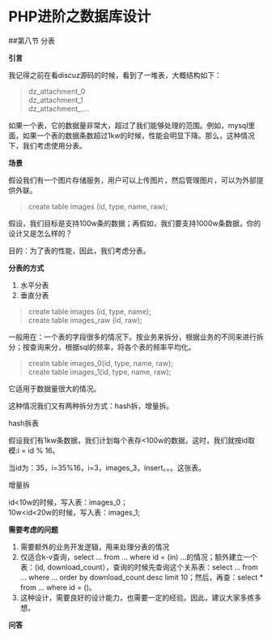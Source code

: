 PHP进阶之数据库设计
=======

##第八节 分表  

**引言**

我记得之前在看discuz源码的时候，看到了一堆表，大概结构如下：

> dz\_attachment\_0  
> dz\_attachment\_1  
> dz\_attachment\_....

如果一个表，它的数据量非常大，超过了我们能够处理的范围。例如，mysql里面，如果一个表的数据条数超过1kw的时候，性能会明显下降。那么，这种情况下，我们考虑使用分表。

**场景**

假设我们有一个图片存储服务，用户可以上传图片，然后管理图片，可以为外部提供外联。

> create table images (id, type, name, raw);

假设，我们目标是支持100w条的数据；再假如，我们要支持1000w条数据，你的设计又是怎么样的？

目的：为了表的性能，因此，我们考虑分表。

**分表的方式**

1. 水平分表
2. 垂直分表

> create table images (id, type, name);  
> create table images\_raw (id, raw);

一般用在：一个表的字段很多的情况下。按业务来拆分，根据业务的不同来进行拆分；按查询来分，根据sql的频率，将各个表的频率平均化。

> create table images\_0(id, type, name, raw);  
> create table images\_1(id, type, name, raw);

它适用于数据量很大的情况。

这种情况我们又有两种拆分方式：hash拆，增量拆。

hash拆表

假设我们有1kw条数据，我们计划每个表存<100w的数据，这时，我们就按id取模:i = id % 16。

当id为：35，i=35%16，i=3，images_3，insert。。。这张表。

增量拆

id<10w的时候，写入表：images\_0；  
10w<id<20w的时候，写入表：images\_1;

**需要考虑的问题**

1. 需要额外的业务开发逻辑，用来处理分表的情况
2. 仅适合k-v查询，select ... from ... where id = (in) ...的情况；额外建立一个表：(id, download\_count），查询的时候先查询这个关系表：select ... from ... where ... order by download\_count desc limit 10；然后，再查：select * from ... where id = ()。
3. 这种设计，需要良好的设计能力，也需要一定的经验。因此，建议大家多练多想。

**问答**